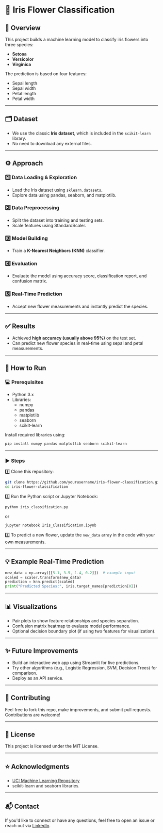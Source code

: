 # 🌼 Iris Flower Classification

## 📄 Overview

This project builds a machine learning model to classify iris flowers into three species:

- **Setosa**
- **Versicolor**
- **Virginica**

The prediction is based on four features:

- Sepal length
- Sepal width
- Petal length
- Petal width

---

## 🗂️ Dataset

- We use the classic **Iris dataset**, which is included in the `scikit-learn` library.
- No need to download any external files.

---

## ⚙️ Approach

### 1️⃣ Data Loading & Exploration

- Load the Iris dataset using `sklearn.datasets`.
- Explore data using pandas, seaborn, and matplotlib.

### 2️⃣ Data Preprocessing

- Split the dataset into training and testing sets.
- Scale features using StandardScaler.

### 3️⃣ Model Building

- Train a **K-Nearest Neighbors (KNN)** classifier.

### 4️⃣ Evaluation

- Evaluate the model using accuracy score, classification report, and confusion matrix.

### 5️⃣ Real-Time Prediction

- Accept new flower measurements and instantly predict the species.

---

## ✅ Results

- Achieved **high accuracy (usually above 95%)** on the test set.
- Can predict new flower species in real-time using sepal and petal measurements.

---

## 🚀 How to Run

### 💻 Prerequisites

- Python 3.x
- Libraries:
  - numpy
  - pandas
  - matplotlib
  - seaborn
  - scikit-learn

Install required libraries using:

```bash
pip install numpy pandas matplotlib seaborn scikit-learn
```

---

### ▶️ Steps

1️⃣ Clone this repository:

```bash
git clone https://github.com/yourusername/iris-flower-classification.git
cd iris-flower-classification
```

2️⃣ Run the Python script or Jupyter Notebook:

```bash
python iris_classification.py
```

or

```bash
jupyter notebook Iris_Classification.ipynb
```

3️⃣ To predict a new flower, update the `new_data` array in the code with your own measurements.

---

## 💡 Example Real-Time Prediction

```python
new_data = np.array([[5.1, 3.5, 1.4, 0.2]])  # example input
scaled = scaler.transform(new_data)
prediction = knn.predict(scaled)
print("Predicted Species:", iris.target_names[prediction[0]])
```

---

## 📊 Visualizations

- Pair plots to show feature relationships and species separation.
- Confusion matrix heatmap to evaluate model performance.
- Optional decision boundary plot (if using two features for visualization).

---

## ✨ Future Improvements

- Build an interactive web app using Streamlit for live predictions.
- Try other algorithms (e.g., Logistic Regression, SVM, Decision Trees) for comparison.
- Deploy as an API service.

---

## 🤝 Contributing

Feel free to fork this repo, make improvements, and submit pull requests. Contributions are welcome!

---

## 📝 License

This project is licensed under the MIT License.

---

## ⭐ Acknowledgments

- [UCI Machine Learning Repository](https://archive.ics.uci.edu/ml/datasets/iris)
- scikit-learn and seaborn libraries.

---

## 📬 Contact

If you'd like to connect or have any questions, feel free to open an issue or reach out via [LinkedIn](https://www.linkedin.com/).
